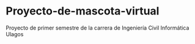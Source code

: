 # Proyecto-de-mascota-virtual
Proyecto de primer semestre de la carrera de Ingeniería Civil Informática Ulagos

